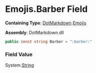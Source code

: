 # Emojis\.Barber Field

**Containing Type**: [DotMarkdown](../../README.md)\.[Emojis](../README.md)

**Assembly**: DotMarkdown\.dll

```csharp
public const string Barber = ":barber:"
```

### Field Value

System\.[String](https://docs.microsoft.com/en-us/dotnet/api/system.string)